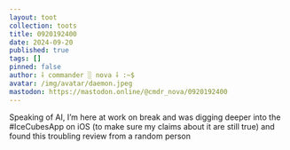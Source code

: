 ```yaml
---
layout: toot
collection: toots
title: 0920192400
date: 2024-09-20
published: true
tags: []
pinned: false
author: ⸸ commander ░ nova ⸸ :~$
avatar: /img/avatar/daemon.jpeg
mastodon: https://mastodon.online/@cmdr_nova/0920192400
---
```


Speaking of AI, I’m here at work on break and was digging deeper into the #IceCubesApp on iOS (to make sure my claims about it are still true) and found this troubling review from a random person

